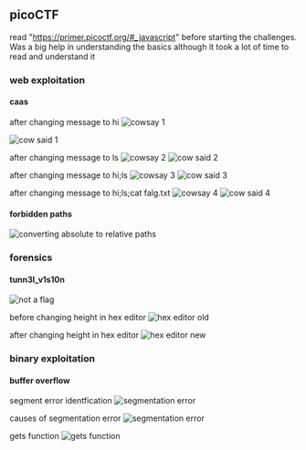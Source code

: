 ## picoCTF

read "https://primer.picoctf.org/#_javascript" before starting the challenges. Was a big help in understanding the basics although it took a lot of time to read and understand it

### web exploitation

#### caas

after changing message to hi 
![cowsay 1](https://github.com/Guru-Asrith-N/picoCTF/assets/147991595/07af0d3e-d22b-4c63-8a42-be9e1defe50a)

![cow said 1](https://github.com/Guru-Asrith-N/picoCTF/assets/147991595/4cfd9103-6f5a-4b8e-8b0a-8990f8759d61)

after changing message to ls
![cowsay 2](https://github.com/Guru-Asrith-N/picoCTF/assets/147991595/01074d61-c02f-47b5-90c0-45ca555f398b)
![cow said 2](https://github.com/Guru-Asrith-N/picoCTF/assets/147991595/df86280d-029c-49d7-9429-89ad58a16360)

after changing message to hi;ls
![cowsay 3](https://github.com/Guru-Asrith-N/picoCTF/assets/147991595/4c273773-7376-4ec2-a10a-17ec52ea308f)
![cow said 3](https://github.com/Guru-Asrith-N/picoCTF/assets/147991595/7232139c-ac5a-404f-906d-002e05ca5b0c)

after changing message to hi;ls;cat falg.txt
![cowsay 4](https://github.com/Guru-Asrith-N/picoCTF/assets/147991595/25265692-a6f7-4047-912b-2356f93a4a08)
![cow said 4](https://github.com/Guru-Asrith-N/picoCTF/assets/147991595/ad55e1ec-af7e-4c15-bd80-fbb046420350)

#### forbidden paths

![converting absolute to relative paths](https://github.com/Guru-Asrith-N/picoCTF/assets/147991595/ff3f0354-5023-427c-a777-fb1b3e66df29)




### forensics

#### tunn3l_v1s10n

![not a flag](https://github.com/Guru-Asrith-N/picoCTF/assets/147991595/c011c5ea-d279-4b30-9635-491a637641b4)

before changing height in hex editor
![hex editor old](https://github.com/Guru-Asrith-N/picoCTF/assets/147991595/5b45a076-4b10-4298-9ed4-55300b459f8a)

after changing height in hex editor
![hex editor new](https://github.com/Guru-Asrith-N/picoCTF/assets/147991595/476433ae-45a3-4e9f-9cd9-4808bb386bb3)



### binary exploitation

#### buffer overflow

segment error identfication
![segmentation error](https://github.com/Guru-Asrith-N/picoCTF/assets/147991595/2cc44175-0c1f-43e1-adbb-827f58ce05b0)

causes of segmentation error
![segmentation error](https://github.com/Guru-Asrith-N/picoCTF/assets/147991595/678e5f74-fa7e-41ec-8781-8a80d2298e2d)

gets function
![gets function](https://github.com/Guru-Asrith-N/picoCTF/assets/147991595/e7544993-46b0-4761-98f1-e97a6a5510a2)



